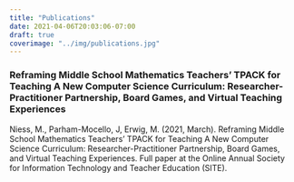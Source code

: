 ```yaml
---
title: "Publications"
date: 2021-04-06T20:03:06-07:00
draft: true
coverimage: "../img/publications.jpg"
---
```


### Reframing Middle School Mathematics Teachers’ TPACK for Teaching A New Computer Science Curriculum: Researcher-Practitioner Partnership, Board Games, and Virtual Teaching Experiences
Niess, M., Parham-Mocello, J, Erwig, M. (2021, March). Reframing Middle School Mathematics Teachers’ TPACK for Teaching A New Computer Science Curriculum: Researcher-Practitioner Partnership, Board Games, and Virtual Teaching Experiences. Full paper at the Online Annual Society for Information Technology and Teacher Education (SITE).
